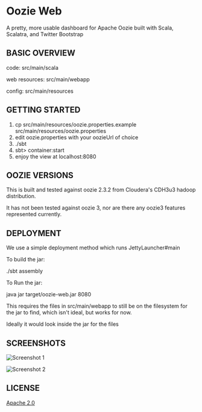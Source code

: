Oozie Web
======

A pretty, more usable dashboard for Apache Oozie built with Scala, Scalatra, and Twitter Bootstrap


BASIC OVERVIEW
------
code:           src/main/scala

web resources:  src/main/webapp

config:         src/main/resources

GETTING STARTED
------
1. cp src/main/resources/oozie.properties.example src/main/resources/oozie.properties
2. edit oozie.properties with your oozieUrl of choice
3. ./sbt
4. sbt> container:start
5. enjoy the view at localhost:8080

OOZIE VERSIONS
------
This is built and tested against oozie 2.3.2 from Cloudera's CDH3u3 hadoop distribution.

It has not been tested against oozie 3, nor are there any oozie3 features represented currently.

DEPLOYMENT
------
We use a simple deployment method which runs JettyLauncher#main

To build the jar:

./sbt assembly

To Run the jar:

java jar target/oozie-web.jar 8080

This requires the files in src/main/webapp to still be on the filesystem 
for the jar to find, which isn't ideal, but works for now. 

Ideally it would look inside the jar for the files


SCREENSHOTS
------

![Screenshot 1](http://github.com/foursquare/oozie-web/raw/master/project/screenshots/screenshot1.png)

![Screenshot 2](http://github.com/foursquare/oozie-web/raw/master/project/screenshots/screenshot2.png)


LICENSE
------
[Apache 2.0](http://www.apache.org/licenses/LICENSE-2.0.html)
